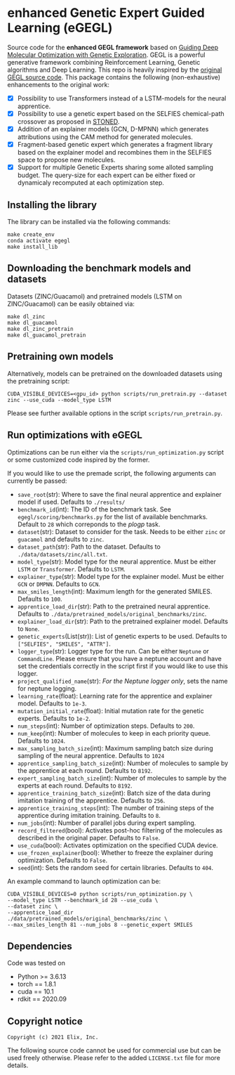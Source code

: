 # enhanced Genetic Expert Guided Learning (eGEGL)

Source code for the **enhanced GEGL framework** based on [Guiding Deep Molecular Optimization with Genetic Exploration](https://arxiv.org/pdf/2007.04897.pdf). GEGL is a powerful generative framework combining Reinforcement Learning, Genetic algorithms and Deep Learning. This repo is heavily inspired by the [original GEGL source code](https://github.com/sungsoo-ahn/genetic-expert-guided-learning). This package contains the following (non-exhaustive) enhancements to the original work:

- [x] Possibility to use Transformers instead of a LSTM-models for the neural apprentice.
- [x] Possibility to use a genetic expert based on the SELFIES chemical-path crossover as proposed in [STONED](https://github.com/aspuru-guzik-group/stoned-selfies).
- [x] Addition of an explainer models (GCN, D-MPNN) which generates attributions using the CAM method for generated molecules.
- [x] Fragment-based genetic expert which generates a fragment library based on the explainer model and recombines them in the SELFIES space to propose new molecules.
- [x] Support for multiple Genetic Experts sharing some alloted sampling budget. The query-size for each expert can be either fixed or dynamicaly recomputed at each optimization step.

## Installing the library

The library can be installed via the following commands:

```
make create_env
conda activate egegl
make install_lib
```

## Downloading the benchmark models and datasets

Datasets (ZINC/Guacamol) and pretrained models (LSTM on ZINC/Guacamol) can be easily obtained via:

```
make dl_zinc
make dl_guacamol
make dl_zinc_pretrain
make dl_guacamol_pretrain
```

## Pretraining own models

Alternatively, models can be pretrained on the downloaded datasets using the pretraining script:

```
CUDA_VISIBLE_DEVICES=<gpu_id> python scripts/run_pretrain.py --dataset zinc --use_cuda --model_type LSTM
```

Please see further available options in the script `scripts/run_pretrain.py`.

## Run optimizations with eGEGL

Optimizations can be run either via the `scripts/run_optimization.py` script or some customized code inspired by the former. 

If you would like to use the premade script, the following arguments can currently be passed:

- `save_root`(str): Where to save the final neural apprentice and explainer model if used. Defaults to `./results/`
- `benchmark_id`(int): The ID of the benchmark task. See `egegl/scoring/benchmarks.py` for the list of available benchmarks. Default to `28` which correponds to the _plogp_ task. 
- `dataset`(str): Dataset to consider for the task. Needs to be either `zinc` or `guacamol` and defaults to `zinc`.
- `dataset_path`(str): Path to the dataset. Defaults to `./data/datasets/zinc/all.txt`.
- `model_type`(str): Model type for the neural apprentice. Must be either `LSTM` or `Transformer`. Defaults to `LSTM`.
- `explainer_type`(str): Model type for the explainer model. Must be either `GCN` or `DMPNN`. Defaults to `GCN`.
- `max_smiles_length`(int): Maximum length for the generated SMILES. Defaults to `100`.
- `apprentice_load_dir`(str): Path to the pretrained neural apprentice. Defaults to `./data/pretrained_models/original_benchmarks/zinc`.
- `explainer_load_dir`(str): Path to the pretrained explainer model. Defaults to `None`.
- `genetic_experts`(List(str)): List of genetic experts to be used. Defaults to `["SELFIES", "SMILES", "ATTR"]`.
- `logger_type`(str): Logger type for the run. Can be either `Neptune` or `CommandLine`. Please ensure that you have a neptune account and have set the credentials correctly in the script first if you would like to use this logger.
- `project_qualified_name`(str): *For the Neptune logger only*, sets the name for neptune logging.
- `learning_rate`(float): Learning rate for the apprentice and explainer model. Defaults to `1e-3`.
- `mutation_initial_rate`(float): Initial mutation rate for the genetic experts. Defaults to `1e-2`.
- `num_steps`(int): Number of optimization steps. Defaults to `200`.
- `num_keep`(int): Number of molecules to keep in each priority queue. Defaults to `1024`.
- `max_sampling_batch_size`(int): Maximum sampling batch size during sampling of the neural apprentice. Defaults to `1024`
- `apprentice_sampling_batch_size`(int): Number of molecules to sample by the apprentice at each round. Defaults to `8192`.
- `expert_sampling_batch_size`(int): Number of molecules to sample by the experts at each round. Defaults to `8192`.
- `apprentice_training_batch_size`(int): Batch size of the data during imitation training of the apprentice. Defaults to `256`.
- `apprentice_training_steps`(int): The number of training steps of the apprentice during imitation training. Defaults to `8`.
- `num_jobs`(int): Number of parallel jobs during expert sampling.
- `record_filtered`(bool): Activates post-hoc filtering of the molecules as described in the original paper. Defaults to `False`.
- `use_cuda`(bool): Activates optimization on the specified CUDA device.
- `use_frozen_explainer`(bool): Whether to freeze the explainer during optimization. Defaults to `False`.
- `seed`(int): Sets the random seed for certain libraries. Defaults to `404`.


An example command to launch optimization can be:

```
CUDA_VISIBLE_DEVICES=0 python scripts/run_optimization.py \
--model_type LSTM --benchmark_id 28 --use_cuda \
--dataset zinc \
--apprentice_load_dir ./data/pretrained_models/original_benchmarks/zinc \
--max_smiles_length 81 --num_jobs 8 --genetic_expert SMILES
```


## Dependencies

Code was tested on

- Python >= 3.6.13
- torch == 1.8.1
- cuda == 10.1
- rdkit == 2020.09


## Copyright notice

```
Copyright (c) 2021 Elix, Inc.
```

The following source code cannot be used for commercial use but can be used freely otherwise. Please refer to the added `LICENSE.txt` file for more details.
